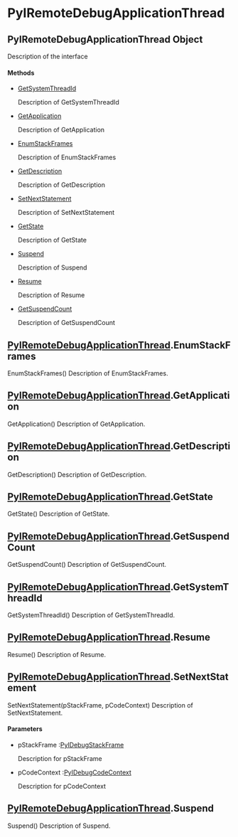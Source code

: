 # PyIRemoteDebugApplicationThread

## PyIRemoteDebugApplicationThread Object



Description of the interface

#### Methods


  - [GetSystemThreadId](PyIRemoteDebugApplicationThread.md#pyiremotedebugapplicationthreadgetsystemthreadid)

    Description of GetSystemThreadId&nbsp;

  - [GetApplication](PyIRemoteDebugApplicationThread.md#pyiremotedebugapplicationthreadgetapplication)

    Description of GetApplication&nbsp;

  - [EnumStackFrames](PyIRemoteDebugApplicationThread.md#pyiremotedebugapplicationthreadenumstackframes)

    Description of EnumStackFrames&nbsp;

  - [GetDescription](PyIRemoteDebugApplicationThread.md#pyiremotedebugapplicationthreadgetdescription)

    Description of GetDescription&nbsp;

  - [SetNextStatement](PyIRemoteDebugApplicationThread.md#pyiremotedebugapplicationthreadsetnextstatement)

    Description of SetNextStatement&nbsp;

  - [GetState](PyIRemoteDebugApplicationThread.md#pyiremotedebugapplicationthreadgetstate)

    Description of GetState&nbsp;

  - [Suspend](PyIRemoteDebugApplicationThread.md#pyiremotedebugapplicationthreadsuspend)

    Description of Suspend&nbsp;

  - [Resume](PyIRemoteDebugApplicationThread.md#pyiremotedebugapplicationthreadresume)

    Description of Resume&nbsp;

  - [GetSuspendCount](PyIRemoteDebugApplicationThread.md#pyiremotedebugapplicationthreadgetsuspendcount)

    Description of GetSuspendCount&nbsp;

## [PyIRemoteDebugApplicationThread](#pyiremotedebugapplicationthread)\.EnumStackFrames

EnumStackFrames\(\)
Description of EnumStackFrames\.

## [PyIRemoteDebugApplicationThread](#pyiremotedebugapplicationthread)\.GetApplication

GetApplication\(\)
Description of GetApplication\.

## [PyIRemoteDebugApplicationThread](#pyiremotedebugapplicationthread)\.GetDescription

GetDescription\(\)
Description of GetDescription\.

## [PyIRemoteDebugApplicationThread](#pyiremotedebugapplicationthread)\.GetState

GetState\(\)
Description of GetState\.

## [PyIRemoteDebugApplicationThread](#pyiremotedebugapplicationthread)\.GetSuspendCount

GetSuspendCount\(\)
Description of GetSuspendCount\.

## [PyIRemoteDebugApplicationThread](#pyiremotedebugapplicationthread)\.GetSystemThreadId

GetSystemThreadId\(\)
Description of GetSystemThreadId\.

## [PyIRemoteDebugApplicationThread](#pyiremotedebugapplicationthread)\.Resume

Resume\(\)
Description of Resume\.

## [PyIRemoteDebugApplicationThread](#pyiremotedebugapplicationthread)\.SetNextStatement

SetNextStatement\(pStackFrame, pCodeContext\)
Description of SetNextStatement\.

#### Parameters


  - pStackFrame :[PyIDebugStackFrame](#pyidebugstackframe)

    Description for pStackFrame

  - pCodeContext :[PyIDebugCodeContext](#pyidebugcodecontext)

    Description for pCodeContext

## [PyIRemoteDebugApplicationThread](#pyiremotedebugapplicationthread)\.Suspend

Suspend\(\)
Description of Suspend\.